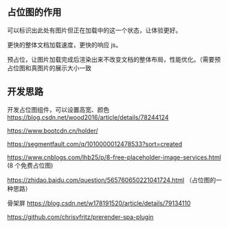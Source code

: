 ## 占位图的作用

可以标识出此处有图片但正在加载中的这一个状态，让体验更好。

更快的整体文档加载速度，更快的响应 js。

预占位，让图片加载完成后渲染出来不改变文档的整体布局，性能优化。（需要预占位图和真图片的展示大小一致

## 开发思路

开发占位图组件，可以设置高宽、颜色
https://blog.csdn.net/wood2016/article/details/78244124

https://www.bootcdn.cn/holder/

https://segmentfault.com/q/1010000012478533?sort=created

https://www.cnblogs.com/lhb25/p/8-free-placeholder-image-services.html (8 个免费占位图)

https://zhidao.baidu.com/question/565760650221041724.html （占位图的一种思路）

骨架屏
https://blog.csdn.net/w178191520/article/details/79134110

https://github.com/chrisvfritz/prerender-spa-plugin
